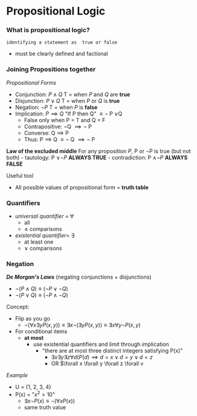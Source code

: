 # Propositional Logic
### What is propositional logic?
	identifying a statement as  true or false
- must be clearly defined and factional

### Joining Propositions together

*Propositional Forms*
- Conjunction: $P \land Q$ T = when *P* and *Q* are **true**
- Disjunction: $P \lor Q$ T = when *P* or *Q* is **true**
- Negation: $\neg P$ T = when *P* is **false**
- Implication: $P \implies Q$ "If P then Q" $\equiv \neg$ P $\lor$Q
	- False only when P = T and Q = F
	- Contrapositive: $\neg$Q $\implies \neg$ P
	- Converse: Q $\implies$ P
	- Thus: P $\implies$ Q $\equiv \neg$ Q $\implies \neg$ P

**Law of the excluded middle** 
	For any proposition *P*, P or $\neg$P is true (but not both)
	- tautology: P $\lor  \neg P$ **ALWAYS TRUE**
	- contradiction: P $\land \neg P$ **ALWAYS FALSE**

Useful tool
- All possible values of propositional form = **truth table**

### Quantifiers
- *universal quantifier* = $\forall$
	- all
	- $\land$ comparisons
- *existential quantifier*= $\exists$
	- at least one
	- $\lor$ comparisons 

### Negation 
***De Morgan's Laws*** (negating conjunctions + disjunctions)
- $\neg (P \land Q) \equiv (\neg P \lor \neg Q)$ 
- $\neg (P \lor Q) \equiv (\neg P \land \neg Q)$

Concept:
- Flip as you go
	- $\neg (\forall x \exists y P(x,y)) \equiv \exists x \neg (\exists y P(x,y)) \equiv \exists x \forall y \neg P(x,y)$
- For conditional items
	- **at most**
		- use existential quantifiers and limit through implication
			- "there are at most three distinct integers satisfying P(x)"
				- $\exists x \exists y \exists z \forall d (P(d) \implies d = x \lor d = y \lor d = z$
				- OR $\forall x \forall y \forall z \forall v

*Example*
- U = {1, 2, 3, 4}
- P(x) = "$x^2 > 10$"
	- $\exists x \neg P(x) \equiv \neg (\forall xP(x))$
	- same truth value

<!--stackedit_data:
eyJoaXN0b3J5IjpbLTYxNDU2MTAzMSwxMTQ3NDQwMjM0LC0yNT
g3ODIwMTMsMTY1NTE1MTQyLDIwMTkyNTA3NzBdfQ==
-->